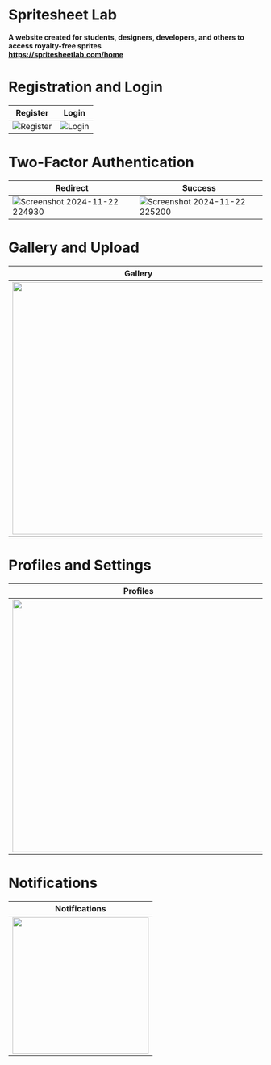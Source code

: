 # Spritesheet Lab
<b>A website created for students, designers, developers, and others to access royalty-free sprites</b>\
<b><a href="https://spritesheetlab.com/home">https://spritesheetlab.com/home</a></b>

# Registration and Login
| Register | Login |
|----------|-------|
| ![Register](https://github.com/user-attachments/assets/26aeb91a-c933-4304-b84f-d6b2ba37478c) | ![Login](https://github.com/user-attachments/assets/cadce2b6-18e8-4979-a223-60f40d1ed2bd) |

# Two-Factor Authentication
| Redirect | Success |
|----------|-------|
| ![Screenshot 2024-11-22 224930](https://github.com/user-attachments/assets/2b960897-82af-42ab-a256-b7d3b76d06b2) | ![Screenshot 2024-11-22 225200](https://github.com/user-attachments/assets/2f50ca13-e9bd-4942-8c21-e815eb781925) |

# Gallery and Upload
| Gallery | Upload |
|----------|-------|
| <img src="https://github.com/user-attachments/assets/b588b1d5-c33b-4cff-a4c5-84a855b708b1" width="500"></img> | <img src="https://github.com/user-attachments/assets/474e0fbb-7957-43c1-9716-9fef6c9066f8" width="500"></img> |

# Profiles and Settings
| Profiles | Settings |
|----------|-------|
| <img src="https://github.com/user-attachments/assets/e2bac6f2-9ad5-4913-a6ed-a326d20158df" width="500"><img> | <img src="https://github.com/user-attachments/assets/280c466c-3f1e-441f-bdf3-f0bb8b481584" width="500"></img> |

# Notifications
| Notifications |
|------------------|
| <img src="https://github.com/user-attachments/assets/9e7eb9c4-abac-4e30-a46d-e9290923dbce" width="270"></img> |


